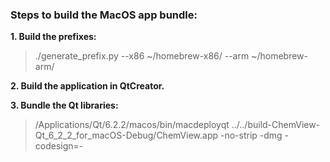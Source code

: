 ### Steps to build the MacOS app bundle:

**1. Build the prefixes:**
> ./generate_prefix.py --x86 ~/homebrew-x86/ --arm ~/homebrew-arm/

**2. Build the application in QtCreator.**

**3. Bundle the Qt libraries:**
> /Applications/Qt/6.2.2/macos/bin/macdeployqt ../../build-ChemView-Qt_6_2_2_for_macOS-Debug/ChemView.app -no-strip -dmg -codesign=-